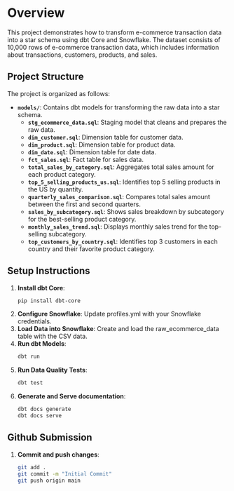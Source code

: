 # Overview

This project demonstrates how to transform e-commerce transaction data into a star schema using dbt Core and Snowflake. The dataset consists of 10,000 rows of e-commerce transaction data, which includes information about transactions, customers, products, and sales.

## Project Structure

The project is organized as follows:

- **`models/`**: Contains dbt models for transforming the raw data into a star schema.
  - **`stg_ecommerce_data.sql`**: Staging model that cleans and prepares the raw data.
  - **`dim_customer.sql`**: Dimension table for customer data.
  - **`dim_product.sql`**: Dimension table for product data.
  - **`dim_date.sql`**: Dimension table for date data.
  - **`fct_sales.sql`**: Fact table for sales data.
  - **`total_sales_by_category.sql`**: Aggregates total sales amount for each product category.
  - **`top_5_selling_products_us.sql`**: Identifies top 5 selling products in the US by quantity.
  - **`quarterly_sales_comparison.sql`**: Compares total sales amount between the first and second quarters.
  - **`sales_by_subcategory.sql`**: Shows sales breakdown by subcategory for the best-selling product category.
  - **`monthly_sales_trend.sql`**: Displays monthly sales trend for the top-selling subcategory.
  - **`top_customers_by_country.sql`**: Identifies top 3 customers in each country and their favorite product category.
 
## Setup Instructions

1. **Install dbt Core**:
   ```bash
   pip install dbt-core
2. **Configure Snowflake**:
Update profiles.yml with your Snowflake credentials.
3. **Load Data into Snowflake**:
Create and load the raw_ecommerce_data table with the CSV data.
4. **Run dbt Models**:
   ```bash
   dbt run
5. **Run Data Quality Tests**:
   ```bash
   dbt test
6. **Generate and Serve documentation**:
    ```bash
   dbt docs generate
   dbt docs serve

## Github Submission

1. **Commit and push changes**:
   ```bash
   git add .
   git commit -m "Initial Commit"
   git push origin main
  

